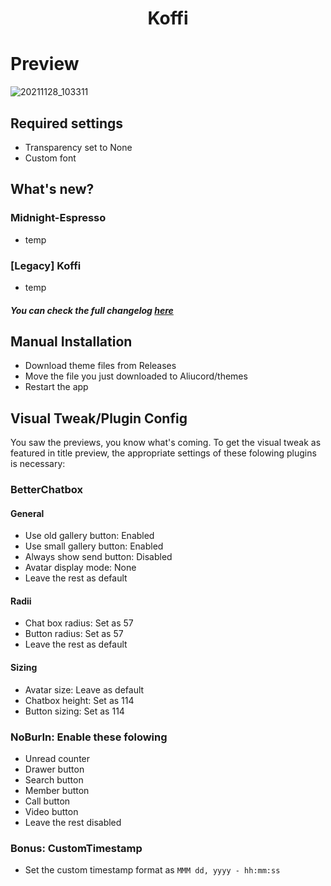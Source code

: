 <h1 align="center">
Koffi
</h1>

# Preview

![20211128_103311](https://user-images.githubusercontent.com/92243378/143729404-a08c3324-deb2-41a6-bbda-9e1db2d3632e.png)

## Required settings
- Transparency set to None
- Custom font

## What's new?
### Midnight-Espresso
- temp
### [Legacy] Koffi
- temp
##### You can check the full changelog [here](https://github.com/kartoflu/koffi/blob/main/CHANGELOG.md)

## Manual Installation
- Download theme files from Releases
- Move the file you just downloaded to Aliucord/themes
- Restart the app

## Visual Tweak/Plugin Config
You saw the previews, you know what's coming. To get the visual tweak as featured in title preview, the appropriate settings of these folowing plugins is necessary:
### BetterChatbox
#### General
- Use old gallery button: Enabled
- Use small gallery button: Enabled
- Always show send button: Disabled
- Avatar display mode: None
- Leave the rest as default

#### Radii
- Chat box radius: Set as 57
- Button radius: Set as 57
- Leave the rest as default

#### Sizing
- Avatar size: Leave as default
- Chatbox height: Set as 114
- Button sizing: Set as 114

### NoBurIn: Enable these folowing
- Unread counter
- Drawer button
- Search button
- Member button
- Call button
- Video button
- Leave the rest disabled

### Bonus: CustomTimestamp
- Set the custom timestamp format as `MMM dd, yyyy - hh:mm:ss`
